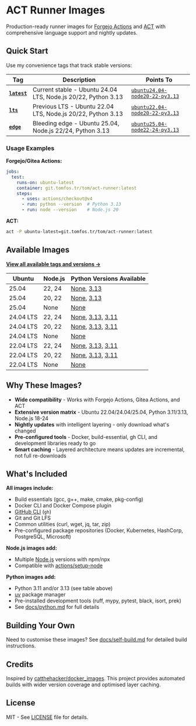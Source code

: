# ACT Runner Images

Production-ready runner images for [Forgejo Actions](https://forgejo.org/docs/latest/user/actions/)
and [ACT](https://github.com/nektos/act) with comprehensive language support and nightly updates.

## Quick Start

Use my convenience tags that track stable versions:

| Tag | Description | Points To |
|-----|-------------|-----------|
| **[`latest`](https://git.tomfos.tr/tom/-/packages/container/act-runner/latest)** | Current stable - Ubuntu 24.04 LTS, Node.js 20/22, Python 3.13 | [`ubuntu24.04-node20-22-py3.13`](https://git.tomfos.tr/tom/-/packages/container/act-runner/ubuntu24.04-node20-22-py3.13) |
| **[`lts`](https://git.tomfos.tr/tom/-/packages/container/act-runner/lts)** | Previous LTS - Ubuntu 22.04 LTS, Node.js 20/22, Python 3.13 | [`ubuntu22.04-node20-22-py3.13`](https://git.tomfos.tr/tom/-/packages/container/act-runner/ubuntu22.04-node20-22-py3.13) |
| **[`edge`](https://git.tomfos.tr/tom/-/packages/container/act-runner/edge)** | Bleeding edge - Ubuntu 25.04, Node.js 22/24, Python 3.13 | [`ubuntu25.04-node22-24-py3.13`](https://git.tomfos.tr/tom/-/packages/container/act-runner/ubuntu25.04-node22-24-py3.13) |

### Usage Examples

**Forgejo/Gitea Actions:**

```yaml
jobs:
  test:
    runs-on: ubuntu-latest
    container: git.tomfos.tr/tom/act-runner:latest
    steps:
      - uses: actions/checkout@v4
      - run: python --version  # Python 3.13
      - run: node --version    # Node.js 20
```

**ACT:**

```bash
act -P ubuntu-latest=git.tomfos.tr/tom/act-runner:latest
```

## Available Images

**[View all available tags and versions →](https://git.tomfos.tr/tom/-/packages/container/act-runner/versions)**

| Ubuntu | Node.js | Python Versions Available |
|--------|---------|---------------------------|
| 25.04 | 22, 24 | [None](https://git.tomfos.tr/tom/-/packages/container/act-runner/ubuntu25.04-node22-24), [3.13](https://git.tomfos.tr/tom/-/packages/container/act-runner/ubuntu25.04-node22-24-py3.13) |
| 25.04 | 20, 22 | [None](https://git.tomfos.tr/tom/-/packages/container/act-runner/ubuntu25.04-node20-22), [3.13](https://git.tomfos.tr/tom/-/packages/container/act-runner/ubuntu25.04-node20-22-py3.13) |
| 25.04 | None | [None](https://git.tomfos.tr/tom/-/packages/container/act-runner/ubuntu25.04-base) |
| 24.04 LTS | 22, 24 | [None](https://git.tomfos.tr/tom/-/packages/container/act-runner/ubuntu24.04-node22-24), [3.13](https://git.tomfos.tr/tom/-/packages/container/act-runner/ubuntu24.04-node22-24-py3.13), [3.11](https://git.tomfos.tr/tom/-/packages/container/act-runner/ubuntu24.04-node22-24-py3.11) |
| 24.04 LTS | 20, 22 | [None](https://git.tomfos.tr/tom/-/packages/container/act-runner/ubuntu24.04-node20-22), [3.13](https://git.tomfos.tr/tom/-/packages/container/act-runner/ubuntu24.04-node20-22-py3.13), [3.11](https://git.tomfos.tr/tom/-/packages/container/act-runner/ubuntu24.04-node20-22-py3.11) |
| 24.04 LTS | None | [None](https://git.tomfos.tr/tom/-/packages/container/act-runner/ubuntu24.04-base) |
| 22.04 LTS | 22, 24 | [None](https://git.tomfos.tr/tom/-/packages/container/act-runner/ubuntu22.04-node22-24), [3.13](https://git.tomfos.tr/tom/-/packages/container/act-runner/ubuntu22.04-node22-24-py3.13), [3.11](https://git.tomfos.tr/tom/-/packages/container/act-runner/ubuntu22.04-node22-24-py3.11) |
| 22.04 LTS | 20, 22 | [None](https://git.tomfos.tr/tom/-/packages/container/act-runner/ubuntu22.04-node20-22), [3.13](https://git.tomfos.tr/tom/-/packages/container/act-runner/ubuntu22.04-node20-22-py3.13), [3.11](https://git.tomfos.tr/tom/-/packages/container/act-runner/ubuntu22.04-node20-22-py3.11) |
| 22.04 LTS | None | [None](https://git.tomfos.tr/tom/-/packages/container/act-runner/ubuntu22.04-base) |

## Why These Images?

- **Wide compatibility** - Works with Forgejo Actions, Gitea Actions, and ACT
- **Extensive version matrix** - Ubuntu 22.04/24.04/25.04, Python 3.11/3.13, Node.js 18-24
- **Nightly updates** with intelligent layering - only download what's changed
- **Pre-configured tools** - Docker, build-essential, gh CLI, and development libraries ready to go
- **Smart caching** - Layered architecture means updates are incremental, not full re-downloads

## What's Included

**All images include:**

- Build essentials (gcc, g++, make, cmake, pkg-config)
- Docker CLI and Docker Compose plugin
- [GitHub CLI](https://cli.github.com/manual/) (`gh`)
- Git and Git LFS
- Common utilities (curl, wget, jq, tar, zip)
- Pre-configured package repositories (Docker, Kubernetes, HashCorp, PostgreSQL, Microsoft)

**Node.js images add:**

- Multiple [Node.js](https://nodejs.org/) versions with npm/npx
- Compatible with [actions/setup-node](https://github.com/actions/setup-node)

**Python images add:**

- Python 3.11 and/or 3.13 (see table above)
- [uv](https://docs.astral.sh/uv/) package manager
- Pre-installed development tools (ruff, mypy, pytest, black, isort, prek)
- See [docs/python.md](docs/python.md) for full details

## Building Your Own

Need to customise these images? See [docs/self-build.md](docs/self-build.md) for detailed build instructions.

## Credits

Inspired by [catthehacker/docker_images](https://github.com/catthehacker/docker_images). This
project provides automated builds with wider version coverage and optimised layer caching.

## License

MIT - See [LICENSE](LICENSE) file for details.
